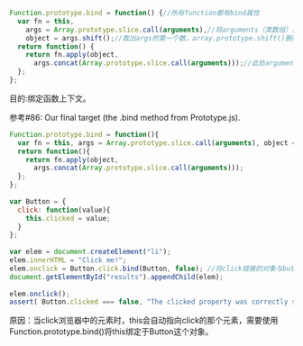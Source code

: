 ```javascript
Function.prototype.bind = function() {//所有function都有bind属性
  var fn = this,
    args = Array.prototype.slice.call(arguments),//将arguments（类数组）作为数组进行分割，此处arguments指向bind的参数
    object = args.shift();//取出args的第一个数，array.prototype.shift()删除数组的一个元素并返回它
  return function() {
    return fn.apply(object,
      args.concat(Array.prototype.slice.call(arguments)));//此处arguments指向bind返回的匿名函数所指向的参数，concat的作用：与下一次传入的参数进行连接。
  };
};

```
目的:绑定函数上下文。  

参考#86: Our final target (the .bind method from Prototype.js).
```javascript
Function.prototype.bind = function(){ 
  var fn = this, args = Array.prototype.slice.call(arguments), object = args.shift(); 
  return function(){ 
    return fn.apply(object, 
      args.concat(Array.prototype.slice.call(arguments))); 
  }; 
}; 
 
var Button = { 
  click: function(value){ 
    this.clicked = value; 
  } 
}; 
 
var elem = document.createElement("li"); 
elem.innerHTML = "Click me!"; 
elem.onclick = Button.click.bind(Button, false); //将click链接的对象与button对象绑定。
document.getElementById("results").appendChild(elem); 
 
elem.onclick(); 
assert( Button.clicked === false, "The clicked property was correctly set on the object" );
```

原因：当click浏览器中的元素时，this会自动指向click的那个元素，需要使用Function.prototype.bind()将this绑定于Button这个对象。
